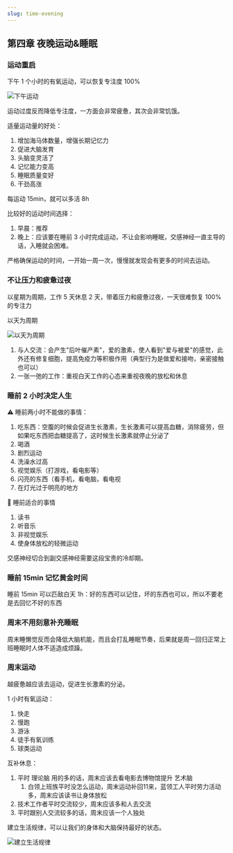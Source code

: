 ```yaml
---
slug: time-evening
---
```

## 第四章 夜晚运动&睡眠

### 运动重启

下午 1 个小时的有氧运动，可以恢复专注度 100%

![下午运动](https://img.wukaipeng.com/2023/0825-174828-weread_image_14515246645712.jpeg)

运动过度反而降低专注度，一方面会非常疲惫，其次会非常饥饿。

适量运动量的好处：

1. 增加海马体数量，增强长期记忆力
2. 促进大脑发育
3. 头脑变灵活了
4. 记忆能力变高
5. 睡眠质量变好
6. 干劲高涨

每运动 15min，就可以多活 8h

比较好的运动时间选择：

1. 早晨：推荐
2. 晚上：应该要在睡前 3 小时完成运动，不让会影响睡眠，交感神经一直主导的话，入睡就会困难。

严格确保运动的时间，一开始一周一次，慢慢就发现会有更多的时间去运动。

### 不让压力和疲惫过夜

以星期为周期，工作 5 天休息 2 天，带着压力和疲惫过夜，一天很难恢复 100% 的专注力

以天为周期

![以天为周期](https://img.wukaipeng.com/2023/0825-174916-weread_image_16175450276745.jpeg)

1. 与人交流：会产生"后叶催产素"，爱的激素，使人看到"爱与被爱"的感觉，此外还有修复细胞，提高免疫力等积极作用（典型行为是做爱和接吻，亲密接触也可以）
2. 一张一弛的工作：重视白天工作的心态来重视夜晚的放松和休息

### 睡前 2 小时决定人生

⚠️ 睡前两小时不能做的事情：

1. 吃东西：空腹的时候会促进生长激素，生长激素可以提高血糖，消除疲劳，但如果吃东西把血糖提高了，这时候生长激素就停止分泌了
2. 喝酒
3. 剧烈运动
4. 洗澡水过高
5. 视觉娱乐（打游戏，看电影等）
6. 闪亮的东西（看手机，看电脑，看电视
7. 在灯光过于明亮的地方

🚀 睡前适合的事情

1. 读书
2. 听音乐
3. 非视觉娱乐
4. 使身体放松的轻微运动

交感神经切合到副交感神经需要这段宝贵的冷却期。

### 睡前 15min 记忆黄金时间

睡前 15min 可以匹敌白天 1h：好的东西可以记住，坏的东西也可以，所以不要老是去回忆不好的东西

### 周末不用刻意补充睡眠

周末睡懒觉反而会降低大脑机能，而且会打乱睡眠节奏，后果就是周一回归正常上班睡眠时人体不适造成烦躁。

### 周末运动

越疲惫越应该去运动，促进生长激素的分泌。

1 小时有氧运动：

1. 快走
2. 慢跑
3. 游泳
4. 徒手有氧训练
5. 球类运动

互补休息：

1. 平时 理论脑 用的多的话，周末应该去看电影去博物馆提升 艺术脑
    1. 白领上班族平时没怎么运动，周末运动补回11来，蓝领工人平时劳力活动多，周末应该读书让身体放松
2. 技术工作者平时交流较少，周末应该多和人去交流
3. 平时跟别人交流较多的话，周末应该一个人独处

建立生活规律，可以让我们的身体和大脑保持最好的状态。

![建立生活规律](https://img.wukaipeng.com/2023/0825-174930-weread_image_19356202512251.jpeg)